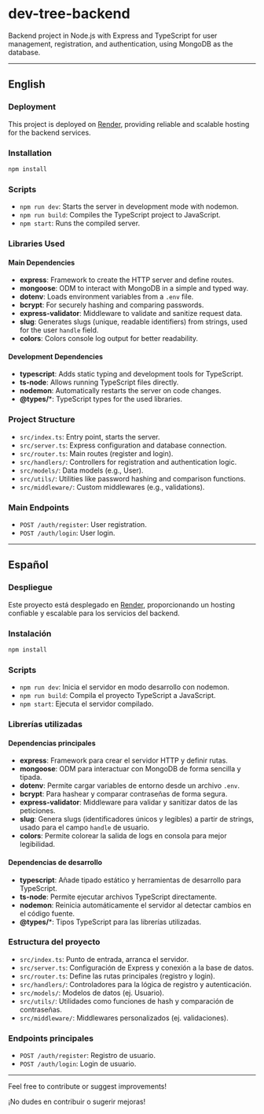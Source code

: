 # dev-tree-backend

Backend project in Node.js with Express and TypeScript for user management, registration, and authentication, using MongoDB as the database.

---

## English

### Deployment

This project is deployed on [Render](https://render.com/), providing reliable and scalable hosting for the backend services.

### Installation

```bash
npm install
```

### Scripts

- `npm run dev`: Starts the server in development mode with nodemon.
- `npm run build`: Compiles the TypeScript project to JavaScript.
- `npm start`: Runs the compiled server.

### Libraries Used

#### Main Dependencies

- **express**: Framework to create the HTTP server and define routes.
- **mongoose**: ODM to interact with MongoDB in a simple and typed way.
- **dotenv**: Loads environment variables from a `.env` file.
- **bcrypt**: For securely hashing and comparing passwords.
- **express-validator**: Middleware to validate and sanitize request data.
- **slug**: Generates slugs (unique, readable identifiers) from strings, used for the user `handle` field.
- **colors**: Colors console log output for better readability.

#### Development Dependencies

- **typescript**: Adds static typing and development tools for TypeScript.
- **ts-node**: Allows running TypeScript files directly.
- **nodemon**: Automatically restarts the server on code changes.
- **@types/***: TypeScript types for the used libraries.

### Project Structure

- `src/index.ts`: Entry point, starts the server.
- `src/server.ts`: Express configuration and database connection.
- `src/router.ts`: Main routes (register and login).
- `src/handlers/`: Controllers for registration and authentication logic.
- `src/models/`: Data models (e.g., User).
- `src/utils/`: Utilities like password hashing and comparison functions.
- `src/middleware/`: Custom middlewares (e.g., validations).

### Main Endpoints

- `POST /auth/register`: User registration.
- `POST /auth/login`: User login.

---

## Español

### Despliegue

Este proyecto está desplegado en [Render](https://render.com/), proporcionando un hosting confiable y escalable para los servicios del backend.

### Instalación

```bash
npm install
```

### Scripts

- `npm run dev`: Inicia el servidor en modo desarrollo con nodemon.
- `npm run build`: Compila el proyecto TypeScript a JavaScript.
- `npm start`: Ejecuta el servidor compilado.

### Librerías utilizadas

#### Dependencias principales

- **express**: Framework para crear el servidor HTTP y definir rutas.
- **mongoose**: ODM para interactuar con MongoDB de forma sencilla y tipada.
- **dotenv**: Permite cargar variables de entorno desde un archivo `.env`.
- **bcrypt**: Para hashear y comparar contraseñas de forma segura.
- **express-validator**: Middleware para validar y sanitizar datos de las peticiones.
- **slug**: Genera slugs (identificadores únicos y legibles) a partir de strings, usado para el campo `handle` de usuario.
- **colors**: Permite colorear la salida de logs en consola para mejor legibilidad.

#### Dependencias de desarrollo

- **typescript**: Añade tipado estático y herramientas de desarrollo para TypeScript.
- **ts-node**: Permite ejecutar archivos TypeScript directamente.
- **nodemon**: Reinicia automáticamente el servidor al detectar cambios en el código fuente.
- **@types/***: Tipos TypeScript para las librerías utilizadas.

### Estructura del proyecto

- `src/index.ts`: Punto de entrada, arranca el servidor.
- `src/server.ts`: Configuración de Express y conexión a la base de datos.
- `src/router.ts`: Define las rutas principales (registro y login).
- `src/handlers/`: Controladores para la lógica de registro y autenticación.
- `src/models/`: Modelos de datos (ej. Usuario).
- `src/utils/`: Utilidades como funciones de hash y comparación de contraseñas.
- `src/middleware/`: Middlewares personalizados (ej. validaciones).

### Endpoints principales

- `POST /auth/register`: Registro de usuario.
- `POST /auth/login`: Login de usuario.

---

Feel free to contribute or suggest improvements!

¡No dudes en contribuir o sugerir mejoras!
